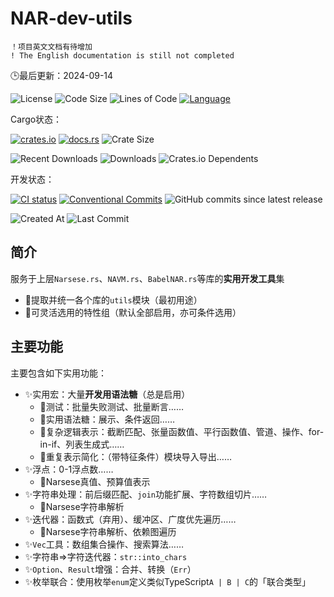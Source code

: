 # NAR-dev-utils

    ！项目英文文档有待增加
    ! The English documentation is still not completed

🕒最后更新：2024-09-14

<!-- 徽章安排参考：https://daily.dev/blog/readme-badges-github-best-practices#organizing-badges-in-your-readme -->

![License](https://img.shields.io/crates/l/nar_dev_utils?style=for-the-badge&color=ff7043)
![Code Size](https://img.shields.io/github/languages/code-size/ARCJ137442/NAR-dev-utils?style=for-the-badge&color=ff7043)
![Lines of Code](https://www.aschey.tech/tokei/github.com/ARCJ137442/NAR-dev-utils?style=for-the-badge&color=ff7043)
[![Language](https://img.shields.io/badge/language-Rust-orange?style=for-the-badge&color=ff7043)](https://www.rust-lang.org)

<!-- 面向用户 -->

Cargo状态：

[![crates.io](https://img.shields.io/crates/v/nar_dev_utils?style=for-the-badge)](https://crates.io/crates/nar_dev_utils)
[![docs.rs](https://img.shields.io/docsrs/narust-158?style=for-the-badge)](https://docs.rs/nar_dev_utils)
![Crate Size](https://img.shields.io/crates/size/nar_dev_utils?style=for-the-badge)

![Recent Downloads](https://img.shields.io/crates/dr/nar_dev_utils?style=for-the-badge)
![Downloads](https://img.shields.io/crates/d/nar_dev_utils?style=for-the-badge)
![Crates.io Dependents](https://img.shields.io/crates/dependents/nar_dev_utils?style=for-the-badge)

<!-- 面向开发者 -->

开发状态：

[![CI status](https://img.shields.io/github/actions/workflow/status/ARCJ137442/NAR-dev-utils/ci.yml?style=for-the-badge)](https://github.com/ARCJ137442/NAR-dev-utils/actions/workflows/ci.yml)
[![Conventional Commits](https://img.shields.io/badge/Conventional%20Commits-2.0.0-%23FE5196?style=for-the-badge)](https://conventionalcommits.org)
![GitHub commits since latest release](https://img.shields.io/github/commits-since/ARCJ137442/NAR-dev-utils/latest?style=for-the-badge)

![Created At](https://img.shields.io/github/created-at/ARCJ137442/NAR-dev-utils?style=for-the-badge)
![Last Commit](https://img.shields.io/github/last-commit/ARCJ137442/NAR-dev-utils?style=for-the-badge)

## 简介

服务于上层`Narsese.rs`、`NAVM.rs`、`BabelNAR.rs`等库的**实用开发工具**集

- 🎯提取并统一各个库的`utils`模块（最初用途）
- 🎯可灵活选用的特性组（默认全部启用，亦可条件选用）

## 主要功能

主要包含如下实用功能：

- ✨实用宏：大量**开发用语法糖**（总是启用）
  - 🎯测试：批量失败测试、批量断言……
  - 🎯实用语法糖：展示、条件返回……
  - 🎯复杂逻辑表示：截断匹配、张量函数值、平行函数值、管道、操作、for-in-if、列表生成式……
  - 🎯重复表示简化：（带特征条件）模块导入导出……
- ✨浮点：0-1浮点数……
  - 🎯Narsese真值、预算值表示
- ✨字符串处理：前后缀匹配、`join`功能扩展、字符数组切片……
  - 🎯Narsese字符串解析
- ✨迭代器：函数式（弃用）、缓冲区、广度优先遍历……
  - 🎯Narsese字符串解析、依赖图遍历
- ✨`Vec`工具：数组集合操作、搜索算法……
- ✨字符串⇒字符迭代器：`str::into_chars`
- ✨`Option`、`Result`增强：合并、转换（`Err`）
- ✨枚举联合：使用枚举`enum`定义类似TypeScript`A | B | C`的「联合类型」
